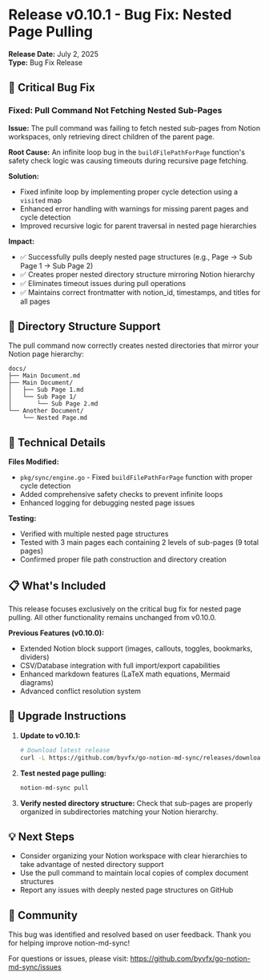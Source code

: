 # Release v0.10.1 - Bug Fix: Nested Page Pulling

**Release Date:** July 2, 2025  
**Type:** Bug Fix Release

## 🐛 Critical Bug Fix

### Fixed: Pull Command Not Fetching Nested Sub-Pages

**Issue:** The pull command was failing to fetch nested sub-pages from Notion workspaces, only retrieving direct children of the parent page.

**Root Cause:** An infinite loop bug in the `buildFilePathForPage` function's safety check logic was causing timeouts during recursive page fetching.

**Solution:**
- Fixed infinite loop by implementing proper cycle detection using a `visited` map
- Enhanced error handling with warnings for missing parent pages and cycle detection
- Improved recursive logic for parent traversal in nested page hierarchies

**Impact:**
- ✅ Successfully pulls deeply nested page structures (e.g., Page → Sub Page 1 → Sub Page 2)
- ✅ Creates proper nested directory structure mirroring Notion hierarchy
- ✅ Eliminates timeout issues during pull operations
- ✅ Maintains correct frontmatter with notion_id, timestamps, and titles for all pages

## 📁 Directory Structure Support

The pull command now correctly creates nested directories that mirror your Notion page hierarchy:

```
docs/
├── Main Document.md
├── Main Document/
│   ├── Sub Page 1.md
│   └── Sub Page 1/
│       └── Sub Page 2.md
└── Another Document/
    └── Nested Page.md
```

## 🔧 Technical Details

**Files Modified:**
- `pkg/sync/engine.go` - Fixed `buildFilePathForPage` function with proper cycle detection
- Added comprehensive safety checks to prevent infinite loops
- Enhanced logging for debugging nested page issues

**Testing:**
- Verified with multiple nested page structures
- Tested with 3 main pages each containing 2 levels of sub-pages (9 total pages)
- Confirmed proper file path construction and directory creation

## 📋 What's Included

This release focuses exclusively on the critical bug fix for nested page pulling. All other functionality remains unchanged from v0.10.0.

**Previous Features (v0.10.0):**
- Extended Notion block support (images, callouts, toggles, bookmarks, dividers)
- CSV/Database integration with full import/export capabilities
- Enhanced markdown features (LaTeX math equations, Mermaid diagrams)
- Advanced conflict resolution system

## 🚀 Upgrade Instructions

1. **Update to v0.10.1:**
   ```bash
   # Download latest release
   curl -L https://github.com/byvfx/go-notion-md-sync/releases/download/v0.10.1/notion-md-sync-linux-amd64.tar.gz | tar xz
   ```

2. **Test nested page pulling:**
   ```bash
   notion-md-sync pull
   ```

3. **Verify nested directory structure:**
   Check that sub-pages are properly organized in subdirectories matching your Notion hierarchy.

## 💡 Next Steps

- Consider organizing your Notion workspace with clear hierarchies to take advantage of nested directory support
- Use the pull command to maintain local copies of complex document structures
- Report any issues with deeply nested page structures on GitHub

## 🙏 Community

This bug was identified and resolved based on user feedback. Thank you for helping improve notion-md-sync!

For questions or issues, please visit: https://github.com/byvfx/go-notion-md-sync/issues